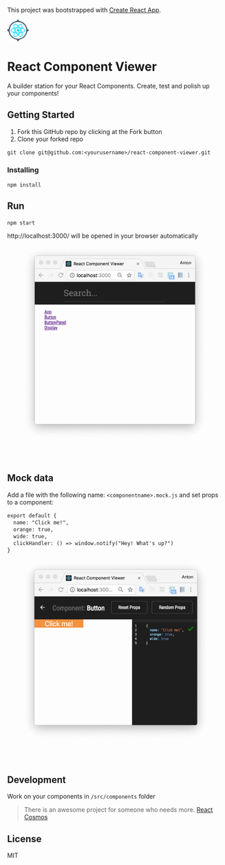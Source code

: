 This project was bootstrapped with [Create React App](https://github.com/facebookincubator/create-react-app).

<img src="resources/logo.png" width="50px">

# React Component Viewer

A builder station for your React Components. Create, test and polish up your components!

## Getting Started

1. Fork this GitHub repo by clicking at the Fork button
2. Clone your forked repo

```
git clone git@github.com:<yourusername>/react-component-viewer.git
```

### Installing

```
npm install
```

## Run

```
npm start
```

http://localhost:3000/ will be opened in your browser automatically

<img src="resources/calculator_screencast3.gif">

## Mock data

Add a file with the following name: `<componentname>.mock.js` and set props to a component:

```
export default {
  name: "Click me!",
  orange: true,
  wide: true,
  clickHandler: () => window.notify("Hey! What's up?")
}
```

<img src="resources/calculator_screencast_button.gif">

## Development

Work on your components in `/src/components` folder

> There is an awesome project for someone who needs more. [React Cosmos](https://github.com/react-cosmos/react-cosmos)

## License

MIT